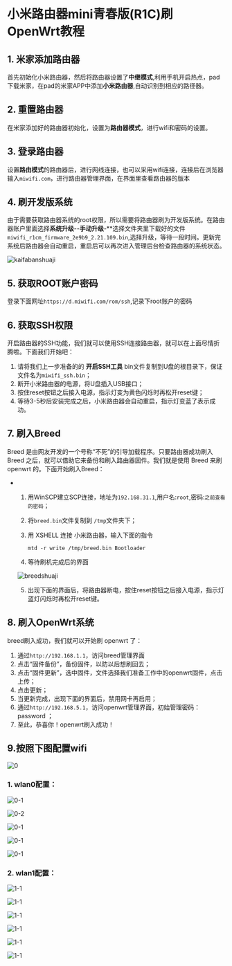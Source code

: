 # 小米路由器mini青春版(R1C)刷OpenWrt教程

## 1. 米家添加路由器

首先初始化小米路由器，然后将路由器设置了**中继模式**,利用手机开启热点，pad下载米家，在pad的米家APP中添加**小米路由器**,自动识别到相应的路径器。

## 2. 重置路由器

在米家添加好的路由器初始化，设置为**路由器模式**，进行wifi和密码的设置。

## 3. 登录路由器

设置**路由模式**的路由器后，进行网线连接，也可以采用wifi连接，连接后在浏览器输入``miwifi.com``，进行路由器管理界面，在界面里查看路由器的版本

## 4. 刷开发版系统

由于需要获取路由器系统的root权限，所以需要将路由器刷为开发版系统。在路由器账户里面选择**系统升级**--**手动升级**-**选择文件夹里下载好的文件``miwifi_r1cm_firmware_2e9b9_2.21.109.bin``,选择升级，等待一段时间。更新完系统后路由器会自动重启，重启后可以再次进入管理后台检查路由器的系统状态。

![kaifabanshuaji](.\pictures\kaifabanshuaji.png)

## 5. 获取ROOT账户密码

登录下面网址``https://d.miwifi.com/rom/ssh``,记录下root账户的密码

## 6. 获取SSH权限

开启路由器的SSH功能，我们就可以使用SSH连接路由器，就可以在上面尽情折腾啦。下面我们开始吧：

1. 请将我们上一步准备的的 **开启SSH工具** bin文件复制到U盘的根目录下，保证文件名为``miwifi_ssh.bin``；
2. 断开小米路由器的电源，将U盘插入USB接口；
3. 按住reset按钮之后接入电源，指示灯变为黄色闪烁时再松开reset键；
4. 等待3-5秒后安装完成之后，小米路由器会自动重启，指示灯变蓝了表示成功。

## 7. 刷入Breed

Breed 是由网友开发的一个号称“不死”的引导加载程序。只要路由器成功刷入 Breed 之后，就可以借助它来备份和刷入路由器固件。我们就是使用 Breed 来刷 openwrt 的。下面开始刷入Breed：

- 1. 用WinSCP建立SCP连接，地址为``192.168.31.1``,用户名:``root``,密码:``之前查看的密码``；

  2. 将``breed.bin``文件复制到 ``/tmp``文件夹下；

  3. 用 XSHELL 连接 小米路由器，输入下面的指令

     ```shell
     mtd -r write /tmp/breed.bin Bootloader
     ```

  4. 等待刷机完成后的界面

  ![breedshuaji](.\pictures\breedshuaji.png)

  5.  出现下面的界面后，将路由器断电，按住reset按钮之后接入电源，指示灯蓝灯闪烁时再松开reset键。

## 8. 刷入OpenWrt系统

breed刷入成功，我们就可以开始刷 openwrt 了：

1. 通过`http://192.168.1.1`，访问breed管理界面
2. 点击“固件备份”，备份固件，以防以后想刷回去；
3. 点击“固件更新”，选中固件，文件选择我们准备工作中的openwrt固件，点击上传；
4. 点击更新；
5. 当更新完成，出现下面的界面后，禁用网卡再启用；
6. 通过`http://192.168.5.1`，访问openwrt管理界面，初始管理密码：password ；
7. 至此，恭喜你！openwrt刷入成功！

## 9.按照下图配置wifi

![0](.\pictures\0.jpg)



### 1. wlan0配置：



![0-1](.\pictures\0-1.jpg)



![0-2](.\pictures\0-2.jpg)



![0-1](.\pictures\0-3.jpg)

![0-1](.\pictures\0-4.jpg)

![0-1](.\pictures\0-5.jpg)

### 2. wlan1配置：

![1-1](.\pictures\1-1.jpg)

![1-1](.\pictures\1-2.jpg)

![1-1](.\pictures\1-3.jpg)

![1-1](.\pictures\1-4.jpg)

![1-1](.\pictures\1-5.jpg)

![1-1](.\pictures\1-6.jpg)

